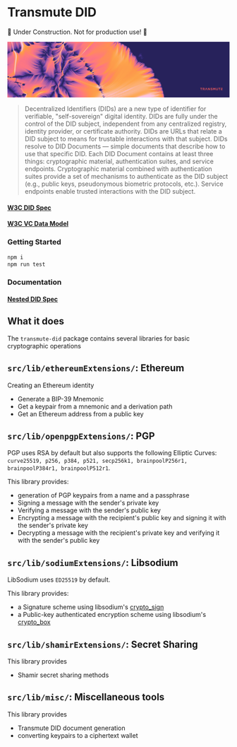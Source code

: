 # Transmute DID

🚧 Under Construction. Not for production use! 🚧

<p align="center">
  <img src="../../transmute-banner.png"/>
</p>

> Decentralized Identifiers (DIDs) are a new type of identifier for verifiable, "self-sovereign" digital identity. DIDs are fully under the control of the DID subject, independent from any centralized registry, identity provider, or certificate authority. DIDs are URLs that relate a DID subject to means for trustable interactions with that subject. DIDs resolve to DID Documents — simple documents that describe how to use that specific DID. Each DID Document contains at least three things: cryptographic material, authentication suites, and service endpoints. Cryptographic material combined with authentication suites provide a set of mechanisms to authenticate as the DID subject (e.g., public keys, pseudonymous biometric protocols, etc.). Service endpoints enable trusted interactions with the DID subject.

#### [W3C DID Spec](https://w3c-ccg.github.io/did-spec/)
#### [W3C VC Data Model](https://www.w3.org/TR/verifiable-claims-data-model/)

### Getting Started

```
npm i
npm run test
```

### Documentation

#### [Nested DID Spec](./docs/nested-did-spec.md)

## What it does

The `transmute-did` package contains several libraries for basic cryptographic operations

## `src/lib/ethereumExtensions/`: Ethereum

Creating an Ethereum identity

- Generate a BIP-39 Mnemonic
- Get a keypair from a mnemonic and a derivation path
- Get an Ethereum address from a public key

## `src/lib/openpgpExtensions/`: PGP

PGP uses RSA by default but also supports the following Elliptic Curves: `curve25519, p256, p384, p521, secp256k1, brainpoolP256r1, brainpoolP384r1, brainpoolP512r1`.

This library provides:

- generation of PGP keypairs from a name and a passphrase
- Signing a message with the sender's private key
- Verifying a message with the sender's public key
- Encrypting a message with the recipient's public key and signing it with the sender's private key
- Decrypting a message with the recipient's private key and verifying it with the sender's public key

## `src/lib/sodiumExtensions/`: Libsodium

LibSodium uses `ED25519` by default.

This library provides:

- a Signature scheme using libsodium's [crypto_sign](https://nacl.cr.yp.to/sign.html)
- a Public-key authenticated encryption scheme using libsodium's [crypto_box](https://nacl.cr.yp.to/box.html)

## `src/lib/shamirExtensions/`: Secret Sharing

This library provides

- Shamir secret sharing methods

## `src/lib/misc/`: Miscellaneous tools

This library provides

- Transmute DID document generation
- converting keypairs to a ciphertext wallet
